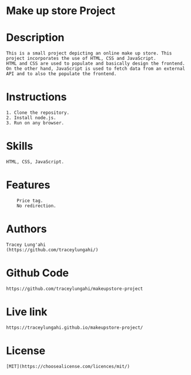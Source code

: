 # Make up store Project

# Description 
    This is a small project depicting an online make up store. This project incorporates the use of HTML, CSS and JavaScript.
    HTML and CSS are used to populate and basically design the frontend. On the other hand, JavaScript is used to fetch data from an external API and to also the populate the frontend.

# Instructions
    1. Clone the repository. 
    2. Install node.js. 
    3. Run on any browser. 

# Skills 
    HTML, CSS, JavaScript.

# Features
        Price tag. 
        No redirection.

# Authors 
    Tracey Lung'ahi
    (https://github.com/traceylungahi/)

# Github Code 
    https://github.com/traceylungahi/makeupstore-project

# Live link
    https://traceylungahi.github.io/makeupstore-project/

# License
    [MIT](https://choosealicense.com/licences/mit/)
